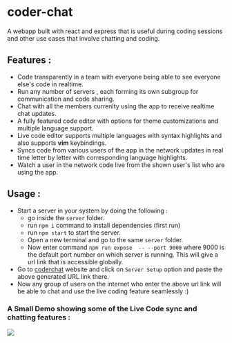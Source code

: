 # coder-chat
A webapp built with react and express that is useful during coding sessions and other use cases that involve chatting and coding.

## Features :
+ Code transparently in a team with everyone being able to see everyone else's code in realtime.
+ Run any number of servers , each forming its own subgroup for communication and code sharing.
+ Chat with all the members currenlty using the app to receive realtime chat updates.
+ A fully featured code editor with options for theme customizations and multiple language support.
+ Live code editor supports multiple languages with syntax highlights and also supports **vim** keybindings.
+ Syncs code from various users of the app in the network updates in real time letter by letter with corresponding language highlights.
+ Watch a user in the network code live from the shown user's list who are using the app.



## Usage :
+ Start a server in your system by doing the following : 
    + go inside the `server` folder.
    + run `npm i` command to install dependencies (first run)
    + run `npm start` to start the server.
    + Open a new terminal and go to the same `server` folder.
    + Now enter command `npm run expose  -- --port 9000`  where 9000 is the default port number on which server is running. This will give a url link that is accessible globally.
+ Go to [coderchat](coderchat.netlify.com) website and click on `Server Setup` option and paste the above generated URL link there. 
+ Now any group of users on the internet who enter the above url link will be able to chat and use the live coding feature seamlessly :)



### A Small Demo showing some of the Live Code sync and chatting features : 

[![](http://img.youtube.com/vi/dpZ1zrcPBww/0.jpg)](http://www.youtube.com/watch?v=dpZ1zrcPBww "Coder Chat Demo")

